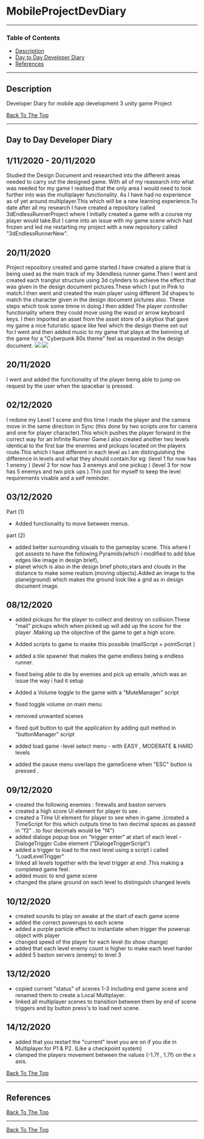 # MobileProjectDevDiary


---

### Table of Contents

- [Description](#description)
- [Day to Day Developer Diary](#Diary)
- [References](#references)

---

## Description

Developer Diary for mobile app development 3 unity game Project




[Back To The Top](#MobileProjectDevDiary)

---
## Day to Day Developer Diary


## 1/11/2020 - 20/11/2020

Studied the Design Document and researched into the different areas needed to carry out the designed game.
With all of my reasearch into what was needed for my game I realised that the only area I would need to look further into was the multiplayer functionality.
As I have had no experience as of yet around multiplayer.This which will be a new learning experience.To date after all my research I have created a repository called 3dEndlessRunnerProject
where I initially created a game with a course my player would take.But I came into an issue with my game scene which had frozen and led me restarting my project with a new repository called "3dEndlessRunnerNew".

## 20/11/2020 

Project repository created and game started.I have created a plane that is being used as the main track of my 3dendless runner game.Then I went and created each tranglur structure using 
3d cylinders to achieve the effect that was given in the design document pictures.These which I put in Pink to match.I then went and created the main player using different 3d shapes to match the character given in the design document pictures also.
These steps which took some timne in doing.I then added The player controller functionality where they could move using the wasd or arrow keyboard keys. 
I then imported an asset from the asset store of a skybox that gave my game a nice futuristic space like feel which the design theme set out for.I went and then added music to my game that plays at the beinning of the game for a "Cyberpunk 80s theme" feel as requested in the design document.
![](Images/filename%20playerImage.png)
![](Images/filename%20mapLayout.png)

## 20/11/2020 

I went and added the functionality of the player being able to jump on request by the user when the spacebar is pressed.


## 02/12/2020 

I redone my Level 1 scene and this time I made the player and the camera move in the same direction in Sync (this done by two scripts.one for camera and one for player character).This which pushes the player forward in the correct way for an Infinite Runner Game.I also created another two levels identical to the first bar the enemies and pickups located on the players route.This which I have different in each level as I am distinguishing the difference in levels and what they should contain.for eg: (level 1 for now has 1 enemy ) (level 2 for now has 3 enemys and one pickup ) (level 3 for now has 5 enemys and two pick ups ).This just for myself to keep the level requirements visable and a self reminder.



## 03/12/2020 
Part (1)
- Added functionality to move between menus.

part (2)
- added better surrounding visuals to the gameplay scene. This where I got assests to have the following.Pyramids(which i modified to add blue edges like image in design brief),
- planet which is also in the design brief photo,stars and clouds in the distance to make some realism.(moving objects).Added an image to the plane(ground) which makes the ground look like a grid as in design document image.



## 08/12/2020 

- added pickups for the player to collect and destroy on collision.These "mail" pickups which when picked up will add up the score for the player .Making up the objective of the game to  get a high score.

- Added scripts to game to maske this possible (mailScript + pointScript )
- added a tile spawner that makes the game endless being a endless runner.
- fixed being able to die by enemies and pick up emails ,which was an issue the way i had it setup
- Added a Volume toggle to the game with a "MuteManager" script
- fixed toggle volume on main menu
- removed unwanted scenes
- fixed quit button to quit the application by adding quit method in "buttonManager" script
- added load game -level select menu - with EASY , MODERATE & HARD levels
- added the pause menu overlaps the gameScene when "ESC" button is pressed .


## 09/12/2020

- created the following enemies : firewalls and baston servers
- created a high score UI element for player to see .
- created a Time UI element for player to see when in game .(created a TimeScript for this which outputs time to two decimal spaces as passed in "f2" ..to four decimals would be "f4")
- added dialoge popup box on "trigger enter" at start of each level - DialogeTrigger Cube element ("DialogeTriggerScript")
- added a trigger to load to the next level using a script i called "LoadLevelTrigger"
- linked all levels together with the level trigger at end .This making a completed game feel.
- added music to end game scene
- changed the plane ground on each level to distinguish changed levels


## 10/12/2020

- created sounds to play on awake at the start of each game scene
- added the correct powerups  to each scene
- added a purple particle effect to instantiate when trigger the powerup object with player
- changed speed of the player for each level (to show change)
- added that each level enemy count is higher to make each level harder
- added 5 baston servers (enemy) to level 3

## 13/12/2020
- copied current "status" of scenes 1-3 including end game scene and renamed them to create a Local Multiplayer.
- linked all multiplayer scenes to transition between them by end of scene triggers and by button press's to load next scene.

## 14/12/2020
- added that you restart the "current" level you are on if you die in Multiplayer.for P1 & P2. (Like a checkpoint system)
- clamped the players movement between the values (-1.7f , 1.7f) on the x axis.




[Back To The Top](#MobileProjectDevDiary)

---

## References






[Back To The Top](#MobileProjectDevDiary)

---






[Back To The Top](#MobileProjectDevDiary)